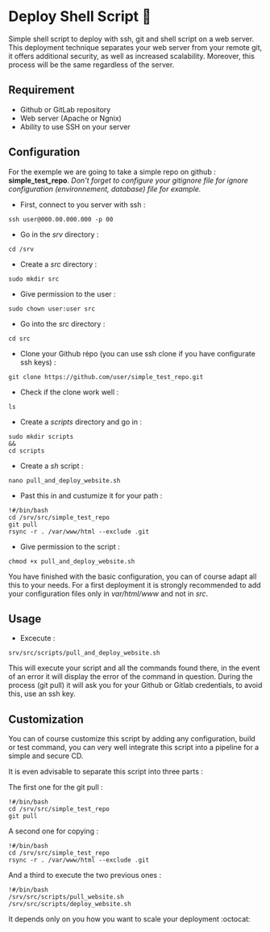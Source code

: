 # Deploy Shell Script :rocket:

Simple shell script to deploy with ssh, git and shell script on a web server.
This deployment technique separates your web server from your remote git, it offers additional security, as well as increased scalability. Moreover, this process will be the same regardless of the server.

## Requirement

* Github or GitLab repository
* Web server (Apache or Ngnix)
* Ability to use SSH on your server

## Configuration

For the exemple we are going to take a simple repo on github : **simple_test_repo**.
*Don't forget to configure your gitignore file for ignore configuration (environnement, database) file for example.*

* First, connect to you server with ssh : 
```shell
ssh user@000.00.000.000 -p 00
```
* Go in the *srv* directory : 
```shell
cd /srv
```
* Create a *src* directory  : 
```shell
sudo mkdir src
```
* Give permission to the user  : 
```shell
sudo chown user:user src
```
* Go into the *src* directory : 
```shell
cd src
```
* Clone your Github répo (you can use ssh clone if you have configurate ssh keys) : 
```shell
git clone https://github.com/user/simple_test_repo.git
``` 

* Check if the clone work well : 
```shell
ls
```
* Create a *scripts* directory and go in : 
```shell
sudo mkdir scripts
&&
cd scripts
```
* Create a *sh* script : 
```shell
nano pull_and_deploy_website.sh
```
* Past this in and custumize it for your path :
```shell
!#/bin/bash
cd /srv/src/simple_test_repo
git pull
rsync -r . /var/www/html --exclude .git
```

* Give permission to the script : 
```shell
chmod +x pull_and_deploy_website.sh
```
You have finished with the basic configuration, you can of course adapt all this to your needs. For a first deployment it is strongly recommended to add your configuration files only in *var/html/www* and not in *src*.

## Usage

* Excecute : 
```shell
srv/src/scripts/pull_and_deploy_website.sh
```
This will execute your script and all the commands found there, in the event of an error it will display the error of the command in question. During the process (git pull) it will ask you for your Github or Gitlab credentials, to avoid this, use an ssh key. 

## Customization

You can of course customize this script by adding any configuration, build or test command, you can very well integrate this script into a pipeline for a simple and secure CD.

It is even advisable to separate this script into three parts : 

The first one for the git pull : 

```shell
!#/bin/bash
cd /srv/src/simple_test_repo
git pull
```

A second one for copying : 

```shell
!#/bin/bash
cd /srv/src/simple_test_repo
rsync -r . /var/www/html --exclude .git
```
And a third to execute the two previous ones : 

```shell
!#/bin/bash
/srv/src/scripts/pull_website.sh
/srv/src/scripts/deploy_website.sh

```

It depends only on you how you want to scale your deployment :octocat:
